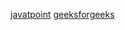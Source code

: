 [javatpoint](https://www.javatpoint.com/data-structure-introduction)
[geeksforgeeks](https://www.geeksforgeeks.org/data-structures/)

